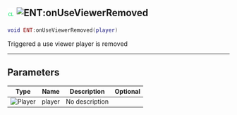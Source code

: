 ## ![client](../../.gitbook/assets/client.png) ![ENT](./readme/ent "mention"):onUseViewerRemoved

```lua
void ENT:onUseViewerRemoved(player)
```

Triggered a use viewer player is removed

------
## Parameters

| Type   | Name | Description | Optional |
| ------ | ---- | ----------- | -------: |
| ![Player](./readme/player "mention") | player | No description |  |

